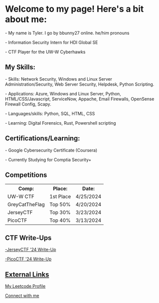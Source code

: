 <h1>Welcome to my page! Here's a bit about me:</h1>
<p>- My name is Tyler. I go by bbunny27 online. he/him pronouns</p>
<p>- Information Security Intern for HDI Global SE</p>
<p>- CTF Player for the UW-W Cyberhawks</p>
<h2>My Skills:</h2>
<p>- Skills: Network Security, Windows and Linux Server Administration/Security, Web Server Security, Helpdesk, Python Scripting.</p>
<p>- Applications: Azure, Windows and Linux Server, Python, HTML/CSS/Javascript, ServiceNow, Appache, Email Firewalls, OpenSense Firewall Config, Scapy. </p>
<p>- Languages/skills: Python, SQL, HTML, CSS</p>
<p>- Learning: Digital Forensics, Rust, Powershell scripting</p>
<h2>Certifications/Learning:</h2>
<p>- Google Cybersecurity Certificate (Coursera) </p>
<p>- Currently Studying for Comptia Security+</p>
<h2>Competitions</h2>
<table>
  <tr>
    <th>Comp:</th>
    <th>Place:</th>
    <th>Date:</th>
  </tr>
  <tr>
    <td>UW-W CTF</td>
    <td>1st Place</td>
    <td>4/25/2024</td>
  </tr>
  <tr>
    <td>GreyCatTheFlag</td>
    <td>Top 50%</td>
    <td>4/20/2024</td>
  </tr>
  <tr>
    <td>JerseyCTF</td>
    <td>Top 30%</td>
    <td>3/23/2024</td>
  </tr>
    <tr>
    <td>PicoCTF</td>
    <td>Top 40%</td>
    <td>3/13/2024</td>
  </tr>
</table>

<h2>CTF Write-Ups</h2>
<p><a href="https://github.com/bbunny27/JerseyCTF2024_WriteUps">-JerseyCTF '24 Write-Up</a></p>
<p><a href="https://github.com/bbunny27/PicoCTFWriteUp2024">-PicoCTF '24 Write-Up</p>
<h2>External Links</h2>
<p><a href="https://leetcode.com/bbunny27/">My Leetcode Profile</a></p>
<p><a href="https://www.linkedin.com/in/tylerdeal27">Connect with me</a></p>
